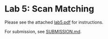 # Lab 5: Scan Matching

Please see the attached [lab5.pdf](lab5.pdf) for instructions.

For submission, see [SUBMISSION.md](SUBMISSION.md).

